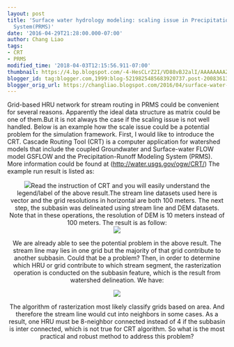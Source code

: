 ```yaml
---
layout: post
title: 'Surface water hydrology modeling: scaling issue in Precipitation Runoff Modeling
  System(PRMS)'
date: '2016-04-29T21:28:00.000-07:00'
author: Chang Liao
tags:
- CRT
- PRMS
modified_time: '2018-04-03T12:15:56.911-07:00'
thumbnail: https://4.bp.blogspot.com/-4-HesCLrZ2I/VD88vBJ2alI/AAAAAAAAZOg/-qprjUn4ttk/s72-c/crv.png
blogger_id: tag:blogger.com,1999:blog-5219825485683920737.post-2008361363063983910
blogger_orig_url: https://changliao.blogspot.com/2016/04/surface-water-hydrology-modeling-002.html
---
```


Grid-based HRU network for stream routing in PRMS could be convenient for 
several reasons. 
Apparently the ideal data structure as matrix could be one of them.But it is 
not always the case if the scaling issue is not well handled. 
Below is an example how the scale issue could be a potential problem for the 
simulation framework. 
First, I would like to introduce the CRT. Cascade Routing Tool (CRT) is a 
computer application for watershed models that include the coupled Groundwater 
and Surface-water FLOW model GSFLOW and the Precipitation-Runoff Modeling 
System (PRMS). More information could be found at 
(http://water.usgs.gov/ogw/CRT/) 
The example run result is listed as: 
<div style="text-align: center;"><img 
src="https://4.bp.blogspot.com/-4-HesCLrZ2I/VD88vBJ2alI/AAAAAAAAZOg/-qprjUn4ttk/s400/crv.png" 
/>Read the instruction of CRT and you will easily understand the legend/label 
of the above result.The stream line datasets used here is vector and the grid 
resolutions in horizontal are both 100 meters. 
The next step, the subbasin was delineated using stream line and DEM datasets. 
Note that in these operations, the resolution of DEM is 10 meters instead of 
100 meters. The result is as follow: 


<div style="text-align: center;"><img 
src="https://2.bp.blogspot.com/-ohC0z-zdUCU/VD88zVij0AI/AAAAAAAAZOo/lSe-foITdE0/s400/subbasin.png" 
/> 

We are already able to see the potential problem in the above result. The 
stream line may lies in one grid but the majority of that grid contribute to 
another subbasin. Could that be a problem? Then, in order to determine which 
HRU or grid contribute to which stream segment, the rasterization operation is 
conducted on the subbasin feature, which is the result from watershed 
delineation. 
We have: 

<div style="text-align: center;"><img 
src="https://1.bp.blogspot.com/-tXEjKHUJ4O8/VD88zZTQBEI/AAAAAAAAZOs/VjR45hjIac4/s400/subbasin2.png" 
/> 

The algorithm of rasterization most likely classify grids based on area. And 
therefore the stream line would cut into neighbors in some cases. 
As a result, one HRU must be 8-neighbor connected instead of 4 if the subbasin 
is inter connected, which is not true for CRT algorithm. 
So what is the most practical and robust method to address this problem? 